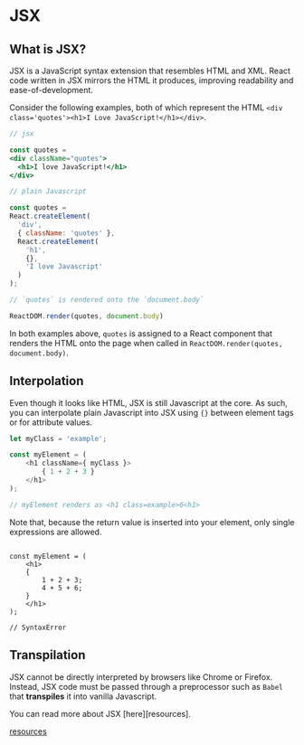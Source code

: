 # JSX

## What is JSX?

JSX is a JavaScript syntax extension that resembles HTML and XML. React
code written in JSX mirrors the HTML it produces, improving
readability and ease-of-development. 

Consider the following examples, both of which represent the HTML 
`<div class='quotes'><h1>I Love JavaScript!</h1></div>`.

```jsx
// jsx

const quotes = 
<div className="quotes">
  <h1>I love JavaScript!</h1>
</div>

// plain Javascript

const quotes = 
React.createElement(
  'div', 
  { className: 'quotes' }, 
  React.createElement(
    'h1',
    {},
    'I love Javascript'
  )
);

// `quotes` is rendered onto the `document.body`

ReactDOM.render(quotes, document.body)

```

In both examples above, `quotes` is assigned to a React component that renders the HTML onto the page when called in `ReactDOM.render(quotes, document.body)`.

## Interpolation

Even though it looks like HTML, JSX is still Javascript at the core. As such,
you can interpolate plain Javascript into JSX using `{}` between element tags or
for attribute values.

```js
let myClass = 'example';

const myElement = (
	<h1 className={ myClass }>
		{ 1 + 2 + 3 }
	</h1>
);		

// myElement renders as <h1 class=example>6<h1>

```

Note that, because the return value is inserted into your element, only
single expressions are allowed.

```

const myElement = (
	<h1>
	{
		1 + 2 + 3;
		4 + 5 + 6;
	}
	</h1>
);

// SyntaxError

```

## Transpilation

JSX cannot be directly interpreted by browsers like Chrome or Firefox. Instead,
JSX code must be passed through a preprocessor such as `Babel` that
**transpiles** it into vanilla Javascript.

You can read more about JSX [here][resources].

[resources](http://facebook.github.io/jsx/)